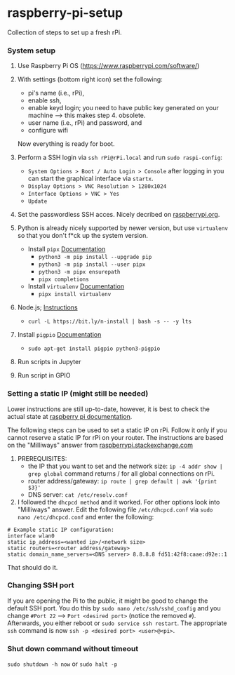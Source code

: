 # raspberry-pi-setup

Collection of steps to set up a fresh rPi.

### System setup

1. Use Raspberry Pi OS (https://www.raspberrypi.com/software/)
2. With settings (bottom right icon) set the following:
    - pi's name (i.e., rPi),
    - enable ssh,
    - enable keyd login; you need to have public key generated on your machine --> this makes step 4. obsolete.
    - user name (i.e., rPi) and password, and
    - configure wifi

   Now everything is ready for boot. 

3. Perform a SSH login via `ssh rPi@rPi.local` and run `sudo raspi-config`:
	 - `System Options > Boot / Auto Login > Console` after logging in you can start the graphical interface via `startx`.
	 - `Display Options > VNC Resolution > 1280x1024`
	 - `Interface Options > VNC > Yes`
	 - `Update`
	 
4. Set the passwordless SSH acces. Nicely decribed on [raspberrypi.org](https://www.raspberrypi.com/documentation/computers/remote-access.html#passwordless-ssh-access).

5. Python is already nicely supported by newer version, but use `virtualenv` so that you don't f*ck up the system version.
	- Install `pipx` [Documentation](https://pypa.github.io/pipx/)
		- `python3 -m pip install --upgrade pip`
		- `python3 -m pip install --user pipx`
		- `python3 -m pipx ensurepath`
		- `pipx completions`
	- Install `virtualenv` [Documentation](https://virtualenv.pypa.io/)
		- `pipx install virtualenv`
		
6. Node.js; [Instructions](https://github.com/mklement0/n-install)
	- `curl -L https://bit.ly/n-install | bash -s -- -y lts`

7. Install `pigpio` [Documentation](https://abyz.me.uk/rpi/pigpio/download.html)
	- `sudo apt-get install pigpio python3-pigpio`

8. Run scripts in Jupyter

9. Run script in GPIO

### Setting a static IP (might still be needed)

Lower instructions are still up-to-date, however, it is best to check the actual state at [raspberry pi documentation](https://www.raspberrypi.com/documentation/computers/configuration.html#the-dhcp-daemon).

The following steps can be used to set a static IP on rPi. Follow it only if you cannot reserve a static IP for rPi on your router. The instructions are based on the "Milliways" answer from [raspberrypi.stackexchange.com](https://raspberrypi.stackexchange.com/a/74428/52236)
1. PREREQUISITES:
     - the IP that you want to set and the network size: `ip -4 addr show | grep global` command returns <current ip>/<network size> for all global connections on rPi.
     - router address/gateway: `ip route | grep default | awk '{print $3}'`
     - DNS server: `cat /etc/resolv.conf`
2. I followed the `dhcpcd method` and it worked. For other options look into "Milliways" answer.
Edit the following file `/etc/dhcpcd.conf` via `sudo nano /etc/dhcpcd.conf` and enter the following:
```
# Example static IP configuration:
interface wlan0
static ip_address=<wanted ip>/<network size>
static routers=<router address/gateway>
static domain_name_servers=<DNS server> 8.8.8.8 fd51:42f8:caae:d92e::1
```
That should do it.
	
### Changing SSH port
	
If you are opening the Pi to the public, it might be good to change the default SSH port. You do this by `sudo nano /etc/ssh/sshd_config` and you change `#Port 22` --> `Port <desired port>` (notice the removed `#`). Afterwards, you either reboot or `sudo service ssh restart`. The appropriate `ssh` command is now `ssh -p <desired port> <user>@<pi>`.

### Shut down command without timeout

`sudo shutdown -h now` or `sudo halt -p`
